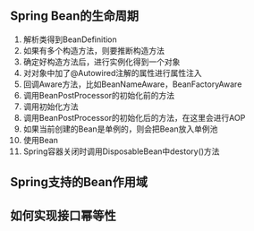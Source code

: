## Spring Bean的生命周期

1. 解析类得到BeanDefinition
2. 如果有多个构造方法，则要推断构造方法
3. 确定好构造方法后，进行实例化得到一个对象
4. 对对象中加了@Autowired注解的属性进行属性注入
5. 回调Aware方法，比如BeanNameAware，BeanFactoryAware
6. 调用BeanPostProcessor的初始化前的方法
7. 调用初始化方法
8. 调用BeanPostProcessor的初始化后的方法，在这里会进行AOP
9. 如果当前创建的Bean是单例的，则会把Bean放入单例池
10. 使用Bean
11. Spring容器关闭时调用DisposableBean中destory()方法

## Spring支持的Bean作用域

## 如何实现接口幂等性